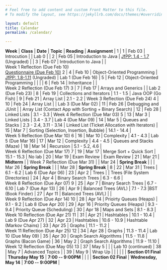 ```yaml
---
# Feel free to add content and custom Front Matter to this file.
# To modify the layout, see https://jekyllrb.com/docs/themes/#overriding-theme-defaults

layout: default
title: Calendar
permalink: /calendar/

---
```


**Week** | **Class** | **Date** | **Topic** | **Reading** | **Assignment** |
1 | 1 | Feb&nbsp;03 | Introcution | | Lab 0 |
  | 2 | Feb 05 | Introduction to Java | [JfPP: 1.4 - 1.7](https://runestone.academy/ns/books/published/java4python/Java4Python/toctree.html) (Ungraded) |
  | 3 | Feb 07 | Introduction to Java | | Week&nbsp;1&nbsp;Reflection&nbsp;(Due&nbsp;Feb 10)<br/>[Questionnaire (Due Feb 10)](https://forms.gle/P7yzyRgv76qbUx139)
2 | 4 | Feb 10 | Object-Oriented Programming | [JfPP: 1.8-1.11](https://runestone.academy/ns/books/published/java4python/Java4Python/toctree.html) (Ungraded) | Lab 1 (Due Feb 16)
  | 5 | Feb 12 | Object-Oriented Programming | | |
  | 6 | Feb 14 | Inheritance | | Week&nbsp;2&nbsp;Reflection&nbsp;(Due&nbsp;Feb&nbsp;17)
3 | 7 | Feb 17 | Arrays and Generics |  | Lab 2 (Due Feb 23)
 | 8 | Feb 19 | Collections and Iterators | 1.1 - 1.5 | Java OOP (Go Fish)
 | 9 | Feb 21 | Array List | 2.1 - 2.2 | Week&nbsp;3&nbsp;Reflection&nbsp;(Due&nbsp;Feb&nbsp;24)
4 | 10 | Feb 24 | Array List | | Lab 3 (Due Mar 02)
 | 11 | Feb 26 | Debugging and JUnit | | Array List (Contact App with Sorting + Binary Search)
 | 12 | Feb 28 | Linked Lists | 3.1 - 3.3 | Week&nbsp;4&nbsp;Reflection&nbsp;(Due&nbsp;Mar&nbsp;03)
5 | 13 | Mar  3 | Linked Lists | 3.4 - 3.7 | Lab 4 (Due Mar 09)
 | 14 | Mar  5 | Queues and Stacks | 2.3 - 2.4, 3.11 - 3.14 | Linked List (Ticket Allocation with Iterators)
 | 15 | Mar  7 | Sorting (Selection, Insertion, Bubble) | 14.1 - 14.4 | Week&nbsp;5&nbsp;Reflection&nbsp;(Due&nbsp;Mar&nbsp;10)
6 | 16 | Mar  10 | Complexity | 4.1 - 4.3 | Lab 5 (Due Mar 16)
 | 17 | Mar  12 | Complexity | 4.4 - 4.5 | Queues and Stacks (Maze)
 | 18 | Mar  14 | Recursion | 5.1 - 5.2, 4.6 | Week&nbsp;6&nbsp;Reflection&nbsp;(Due&nbsp;Mar&nbsp;17)
7 | 19 | Mar  17 | Merge Sort + Quick Sort | 15.1 - 15.3 | No lab
 | 20 | Mar  19 | Exam Review | Exam Review
 | 21 | Mar  21 | **Midterm** | | Week&nbsp;7&nbsp;Reflection&nbsp;(Due&nbsp;Mar&nbsp;31)
 |  | Mar  24 | **Spring Break** | 
 |  | Mar  26 | **Spring Break** | 
 |  | Mar  28 | **Spring Break** | 
8 | 22 | Mar  31 | Trees | 6.1 - 6.2 | Lab 6 (Due Apr 06)
 | 23 | Apr 2 | Trees | | Trees (File System Directories)
 | 24 | Apr 4 | Binary Search Trees | 6.3 - 6.6 | Week&nbsp;8&nbsp;Reflection&nbsp;(Due&nbsp;Apr&nbsp;07)
9 | 25 | Apr 7 | Binary Search Trees | 6.7 - 6.10 | Lab 7 (Due Apr 13)
 | 26 | Apr 9 | Balanced Trees (AVL) | 7.1 - 7.3 |BST (Book Finder)
 | 27 | Apr 11 | Balanced Trees (AVL) | | Week&nbsp;9&nbsp;Reflection&nbsp;(Due&nbsp;Apr&nbsp;14)
10 | 28 | Apr 14 | Prioirty Queues (Heaps) | 9.1 - 9.2 | Lab 8 (Due Apr 20)
 | 29 | Apr 16 | Priority Queues (Heaps) | 9.3 - 9.4 | Priority Queue (Scheduling)
 | 30 | Apr 18 | Maps and Sets | 8.1 - 8.3 | Week&nbsp;10&nbsp;Reflection&nbsp;(Due&nbsp;Apr&nbsp;21)
11 | 31 | Apr 21 | Hashtables | 10.1 - 10.4 | Lab 9 (Due Apr 27)
 | 32 | Apr 23 | Hashtables | 10.6 - 10.9 | Hashtable (Markov Chains)
 | 33 | Apr 25 | Graphs | 11.1 - 11.2 | Week&nbsp;11&nbsp;Reflection&nbsp;(Due&nbsp;Apr&nbsp;25)
12 | 34 | Apr 28 | Graphs | 11.3 - 11.4 | Lab 10 (Due May 09)
 | 35 | Apr 30 | Graph Search Algorithms | 11.5 - 11.8 | Graphs (Bacon Game)
 | 36 | May 2 | Graph Search Algorithms | 11.9 - 11.10 | Week&nbsp;12&nbsp;Reflection&nbsp;(Due&nbsp;May&nbsp;05)
13 | 37 | May 5 |  | | Lab 10 (continued)
 | 38 | May 7 | Advanced Topics | 
 | 39 | May 9 | Wrap Up |   | |
| | | **Section 01 Final** | **Thursday May 15** |  **7:00 -- 9:00PM** | 
| | | **Section 02 Final** | **Wednesday, May 14** | **7:00 -- 9:00PM** | 
